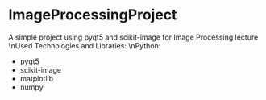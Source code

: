 # ImageProcessingProject
A simple project using pyqt5 and scikit-image for Image Processing lecture
\nUsed Technologies and Libraries: 
\nPython:
- pyqt5
- scikit-image
- matplotlib
- numpy
